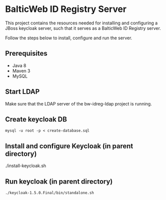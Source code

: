 # BalticWeb ID Registry Server

This project contains the resources needed for installing and configuring a JBoss keycloak server, such
that it serves as a BalticWeb ID Registry server.

Follow the steps below to install, configure and run the server.

## Prerequisites

* Java 8
* Maven 3
* MySQL

## Start LDAP

Make sure that the LDAP server of the bw-idreg-ldap project is running.
    
## Create keycloak DB

    mysql -u root -p < create-database.sql

## Install and configure Keycloak (in parent directory)

   ./install-keycloak.sh

## Run keycloak (in parent directory)

    ./keycloak-1.5.0.Final/bin/standalone.sh


